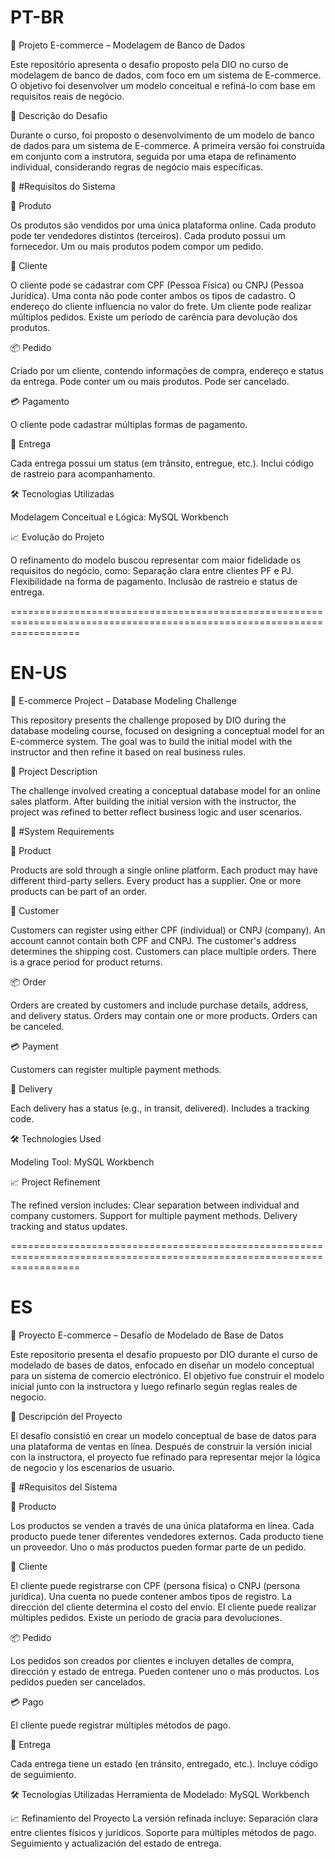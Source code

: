 # PT-BR
💼 Projeto E-commerce – Modelagem de Banco de Dados

Este repositório apresenta o desafio proposto pela DIO no curso de modelagem de banco de dados, com foco em um sistema de E-commerce. O objetivo foi desenvolver um modelo conceitual e refiná-lo com base em requisitos reais de negócio.

📌 Descrição do Desafio

Durante o curso, foi proposto o desenvolvimento de um modelo de banco de dados para um sistema de E-commerce. A primeira versão foi construída em conjunto com a instrutora, seguida por uma etapa de refinamento individual, considerando regras de negócio mais específicas.

🧠 #Requisitos do Sistema

🛒 Produto

Os produtos são vendidos por uma única plataforma online.
Cada produto pode ter vendedores distintos (terceiros).
Cada produto possui um fornecedor.
Um ou mais produtos podem compor um pedido.

👤 Cliente

O cliente pode se cadastrar com CPF (Pessoa Física) ou CNPJ (Pessoa Jurídica).
Uma conta não pode conter ambos os tipos de cadastro.
O endereço do cliente influencia no valor do frete.
Um cliente pode realizar múltiplos pedidos.
Existe um período de carência para devolução dos produtos.

📦 Pedido

Criado por um cliente, contendo informações de compra, endereço e status da entrega.
Pode conter um ou mais produtos.
Pode ser cancelado.

💳 Pagamento

O cliente pode cadastrar múltiplas formas de pagamento.

🚚 Entrega

Cada entrega possui um status (em trânsito, entregue, etc.).
Inclui código de rastreio para acompanhamento.

🛠️ Tecnologias Utilizadas

Modelagem Conceitual e Lógica: MySQL Workbench

📈 Evolução do Projeto

O refinamento do modelo buscou representar com maior fidelidade os requisitos do negócio, como:
Separação clara entre clientes PF e PJ.
Flexibilidade na forma de pagamento.
Inclusão de rastreio e status de entrega.

========================================================================================================================

# EN-US
💼 E-commerce Project – Database Modeling Challenge

This repository presents the challenge proposed by DIO during the database modeling course, focused on designing a conceptual model for an E-commerce system. The goal was to build the initial model with the instructor and then refine it based on real business rules.

📌 Project Description

The challenge involved creating a conceptual database model for an online sales platform. After building the initial version with the instructor, the project was refined to better reflect business logic and user scenarios.

🧠 #System Requirements

🛒 Product

Products are sold through a single online platform.
Each product may have different third-party sellers.
Every product has a supplier.
One or more products can be part of an order.

👤 Customer

Customers can register using either CPF (individual) or CNPJ (company).
An account cannot contain both CPF and CNPJ.
The customer's address determines the shipping cost.
Customers can place multiple orders.
There is a grace period for product returns.

📦 Order

Orders are created by customers and include purchase details, address, and delivery status.
Orders may contain one or more products.
Orders can be canceled.

💳 Payment

Customers can register multiple payment methods.

🚚 Delivery

Each delivery has a status (e.g., in transit, delivered).
Includes a tracking code.

🛠️ Technologies Used

Modeling Tool: MySQL Workbench

📈 Project Refinement

The refined version includes:
Clear separation between individual and company customers.
Support for multiple payment methods.
Delivery tracking and status updates.

========================================================================================================================

# ES 

💼 Proyecto E-commerce – Desafío de Modelado de Base de Datos

Este repositorio presenta el desafío propuesto por DIO durante el curso de modelado de bases de datos, enfocado en diseñar un modelo conceptual para un sistema de comercio electrónico. El objetivo fue construir el modelo inicial junto con la instructora y luego refinarlo según reglas reales de negocio.

📌 Descripción del Proyecto

El desafío consistió en crear un modelo conceptual de base de datos para una plataforma de ventas en línea. Después de construir la versión inicial con la instructora, el proyecto fue refinado para representar mejor la lógica de negocio y los escenarios de usuario.

🧠 #Requisitos del Sistema

🛒 Producto

Los productos se venden a través de una única plataforma en línea.
Cada producto puede tener diferentes vendedores externos.
Cada producto tiene un proveedor.
Uno o más productos pueden formar parte de un pedido.

👤 Cliente

El cliente puede registrarse con CPF (persona física) o CNPJ (persona jurídica).
Una cuenta no puede contener ambos tipos de registro.
La dirección del cliente determina el costo del envío.
El cliente puede realizar múltiples pedidos.
Existe un período de gracia para devoluciones.

📦 Pedido

Los pedidos son creados por clientes e incluyen detalles de compra, dirección y estado de entrega.
Pueden contener uno o más productos.
Los pedidos pueden ser cancelados.

💳 Pago

El cliente puede registrar múltiples métodos de pago.

🚚 Entrega

Cada entrega tiene un estado (en tránsito, entregado, etc.).
Incluye código de seguimiento.

🛠️ Tecnologías Utilizadas
Herramienta de Modelado: MySQL Workbench

📈 Refinamiento del Proyecto
La versión refinada incluye:
Separación clara entre clientes físicos y jurídicos.
Soporte para múltiples métodos de pago.
Seguimiento y actualización del estado de entrega.
